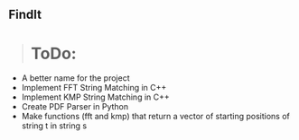 ## FindIt

># ToDo:
- A better name for the project
- Implement FFT String Matching in C++
- Implement KMP String Matching in C++
- Create PDF Parser in Python
- Make functions (fft and kmp) that return a vector of starting positions of string t in string s
